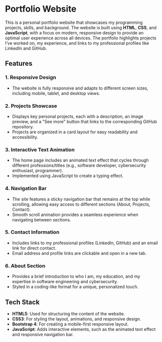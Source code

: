 # Portfolio Website

This is a personal portfolio website that showcases my programming projects, skills, and background. The website is built using **HTML**, **CSS**, and **JavaScript**, with a focus on modern, responsive design to provide an optimal user experience across all devices. The portfolio highlights projects I’ve worked on, my experience, and links to my professional profiles like LinkedIn and GitHub.

## Features

### 1. **Responsive Design**
   - The website is fully responsive and adapts to different screen sizes, including mobile, tablet, and desktop views.

### 2. **Projects Showcase**
   - Displays key personal projects, each with a description, an image preview, and a "See more" button that links to the corresponding GitHub repository.
   - Projects are organized in a card layout for easy readability and accessibility.

### 3. **Interactive Text Animation**
   - The home page includes an animated text effect that cycles through different professions/titles (e.g., software developer, cybersecurity enthusiast, programmer).
   - Implemented using JavaScript to create a typing effect.

### 4. **Navigation Bar**
   - The site features a sticky navigation bar that remains at the top while scrolling, allowing easy access to different sections (About, Projects, Contact).
   - Smooth scroll animation provides a seamless experience when navigating between sections.

### 5. **Contact Information**
   - Includes links to my professional profiles (LinkedIn, GitHub) and an email link for direct contact.
   - Email address and profile links are clickable and open in a new tab.

### 6. **About Section**
   - Provides a brief introduction to who I am, my education, and my expertise in software engineering and cybersecurity.
   - Styled in a coding-like format for a unique, personalized touch.

## Tech Stack

- **HTML5**: Used for structuring the content of the website.
- **CSS3**: For styling the layout, animations, and responsive design.
- **Bootstrap 4**: For creating a mobile-first responsive layout.
- **JavaScript**: Adds interactive elements, such as the animated text effect and responsive navigation bar.
  
